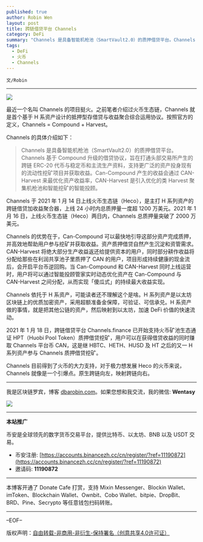 ```yaml
---
published: true
author: Robin Wen
layout: post
title: 跨链借贷平台 Channels
category: DeFi
summary: "Channels 是具备智能机枪池（SmartVault2.0）的质押借贷平台。Channels 基于 Compound 升级的借贷协议，旨在打通头部交易所产生的跨链 ERC-20 代币与稳定币和主流生产资料，支持更广泛的资产投身现有的流动性挖矿项目并获取收益。Can-Compound 产生的收益会通过 CAN-Harvest 来最优化资产收益率，CAN-Harvest 是引入优化的类 Harvest 聚集机枪池和智能挖矿的智能投顾。Channels 目前得到了火币的大力支持，对于极力想发展 Heco 的火币来说，Channels 就像是一个引爆点。原生跨链向左，映射跨链向右。"
tags:
  - DeFi
  - 火币
  - Channels
---
```


`文/Robin`

***

![](https://cdn.dbarobin.com/d79zavh.png)

最近一个名叫 Channels 的项目挺火。之前笔者介绍过火币生态链，Channels 就是首个基于 H 系资产设计的抵押型存借贷与收益聚合综合运用协议。按照官方的定义，Channels = Compound + Harvest。

Channels 的具体介绍如下：

> Channels 是具备智能机枪池（SmartVault2.0）的质押借贷平台。Channels 基于 Compound 升级的借贷协议，旨在打通头部交易所产生的跨链 ERC-20 代币与稳定币和主流生产资料，支持更广泛的资产投身现有的流动性挖矿项目并获取收益。Can-Compound 产生的收益会通过 CAN-Harvest 来最优化资产收益率，CAN-Harvest 是引入优化的类 Harvest 聚集机枪池和智能挖矿的智能投顾。

Channels 于 2021 年 1 月 14 日上线火币生态链（Heco），是主打 H 系列资产的跨链借贷加收益聚合器，上线 24 小时内总质押量一度超 1200 万美元。2021 年 1 月 16 日，上线火币生态链（Heco）两日内，Channels 总质押量突破了 2000 万美元。

Channels 的优势在于，Can-Compound 可以最快地引导这部分资产完成质押，并高效地帮助用户参与挖矿并获取收益。资产质押借贷自然产生沉淀和资管需求。CAN-Harvest 将绝大部分生产收益返还给提供资本的用户，同时部分耕作收益将分配给那些在利润共享池子里质押了 CAN 的用户，项目形成持续健康的现金流后，会开启平台币逆回购。当 Can-Compound 和 CAN-Harvest 同时上线运营时，用户将可以通过智能投顾管家实时动态优化资产在 Can-Compound 与 CAN-Harvest 之间分配，从而实现「傻瓜式」的持续最大收益实现。

Channels 依托于 H 系资产，可能读者还不理解这个是啥。H 系列资产是以太坊区块链上的优质加密资产，采用超额准备金保障，可验证、可信承兑。H 系资产做的事情，就是把其他公链的资产，然后映射到以太坊，加速 DeFi 价值的快速流动。

2021 年 1 月 18 日，跨链借贷平台 Channels.finance 已开始支持火币矿池生态通证 HPT（Huobi Pool Token）质押借贷挖矿，用户可以在获得借贷收益的同时赚取 Channels 平台币 CAN，这是继 HBTC、HETH、HUSD 及 HT 之后的又一 H 系列资产参与 Channels 质押借贷挖矿。

Channels 目前得到了火币的大力支持，对于极力想发展 Heco 的火币来说，Channels 就像是一个引爆点。原生跨链向左，映射跨链向右。

***

我是区块链罗宾，博客 [dbarobin.com](https://dbarobin.com/)。如果您想和我交流，我的微信: **Wentasy**

![](https://cdn.dbarobin.com/v4yywe2.png)

***

**本站推广**

币安是全球领先的数字货币交易平台，提供比特币、以太坊、BNB 以及 USDT 交易。

* 币安注册: [https://accounts.binancezh.cc/cn/register/?ref=11190872](https://accounts.binancezh.cc/cn/register/?ref=11190872)
* 邀请码: **11190872**

***

本博客开通了 Donate Cafe 打赏，支持 Mixin Messenger、Blockin Wallet、imToken、Blockchain Wallet、Ownbit、Cobo Wallet、bitpie、DropBit、BRD、Pine、Secrypto 等任意钱包扫码转账。

<center>
    <div class="--donate-button"
         data-button-id="f8b9df0d-af9a-460d-8258-d3f435445075"
    ></div>
</center>

***

–EOF–

版权声明：[自由转载-非商用-非衍生-保持署名（创意共享4.0许可证）](http://creativecommons.org/licenses/by-nc-nd/4.0/deed.zh)